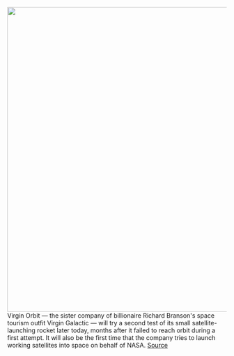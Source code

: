 <img src='https://cdn.vox-cdn.com/thumbor/yn92ci4xtaljA-alnQ8Pd0bdttM=/0x0:3066x1710/1200x800/filters:focal(1288x610:1778x1100)/cdn.vox-cdn.com/uploads/chorus_image/image/68681016/Virgin_Orbit_87.0.jpg' width='700px' /><br/>
Virgin Orbit — the sister company of billionaire Richard Branson's space tourism outfit Virgin Galactic — will try a second test of its small satellite-launching rocket later today, months after it failed to reach orbit during a first attempt. It will also be the first time that the company tries to launch working satellites into space on behalf of NASA.
<a href='https://www.theverge.com/2021/1/17/22221212/virgin-orbit-rocket-test-launch-satellites-nasa-branson'> Source <a/>